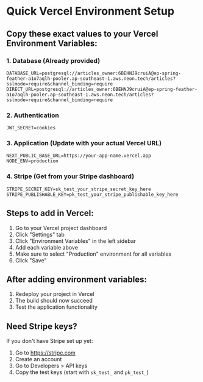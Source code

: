# Quick Vercel Environment Setup

## Copy these exact values to your Vercel Environment Variables:

### 1. Database (Already provided)
```
DATABASE_URL=postgresql://articles_owner:6BEHNJ9cruiA@ep-spring-feather-a1o7aqlh-pooler.ap-southeast-1.aws.neon.tech/articles?sslmode=require&channel_binding=require
DIRECT_URL=postgresql://articles_owner:6BEHNJ9cruiA@ep-spring-feather-a1o7aqlh-pooler.ap-southeast-1.aws.neon.tech/articles?sslmode=require&channel_binding=require
```

### 2. Authentication
```
JWT_SECRET=cookies
```

### 3. Application (Update with your actual Vercel URL)
```
NEXT_PUBLIC_BASE_URL=https://your-app-name.vercel.app
NODE_ENV=production
```

### 4. Stripe (Get from your Stripe dashboard)
```
STRIPE_SECRET_KEY=sk_test_your_stripe_secret_key_here
STRIPE_PUBLISHABLE_KEY=pk_test_your_stripe_publishable_key_here
```

## Steps to add in Vercel:

1. Go to your Vercel project dashboard
2. Click "Settings" tab
3. Click "Environment Variables" in the left sidebar
4. Add each variable above
5. Make sure to select "Production" environment for all variables
6. Click "Save"

## After adding environment variables:

1. Redeploy your project in Vercel
2. The build should now succeed
3. Test the application functionality

## Need Stripe keys?

If you don't have Stripe set up yet:
1. Go to https://stripe.com
2. Create an account
3. Go to Developers > API keys
4. Copy the test keys (start with `sk_test_` and `pk_test_`)
